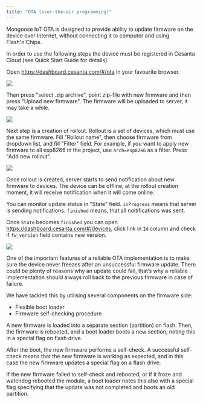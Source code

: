 ```yaml
---
title: "OTA (over-the-air programming)"
---
```


Mongoose IoT OTA is designed to provide ability to update firmware on the device
over Internet, without connecting it to computer and using Flash'n'Chips.

In order to use the following steps the device must be registered in
Cesanta Cloud (see Quick Start Guide for details).

Open https://dashboard.cesanta.com/#/ota in your favourite browser.

<img src="media/ota1.png" align="center"/>

Then press "select .zip archive", point zip-file with new firmware and then
press "Upload new firmware".
The firmware will be uploaded to server, it may take a while.

<img src="media/ota2.png" align="center"/>

Next step is a creation of rollout. Rollout is a set of devices, which
must use the same firmware.
Fill "Rollout name", then choose firmware from dropdown list, and fill
"Filter" field. For example, if you want to apply new firmware to all
esp8266 in the project, use `arch=esp8266` as a filter.
Press "Add new rollout".

<img src="media/ota3.png" align="center"/>

Once rollout is created, server starts to send notification about new firmware
to devices. The device can be offline, at the rollout creation moment, it will
receive notification when it will come online.

You can monitor update status in "State" field.
`inProgress` means that server is sending notifications.
`finished` means, that all noitifications was sent.

Once `State` becomes `finished` you can open https://dashboard.cesanta.com/#/devices,
click link in `Id` column and check if `fw_version` field contains
new version.

<img src="media/ota4.png" align="center"/>

One of the important features of a reliable OTA implementation is to make sure
the device never freezes after an unsuccessful firmware update. There could be
plenty of reasons why an update could fail, that’s why a reliable implementation
should always roll back to the previous firmware in case of failure.

We have tackled this by utilising several components on the firmware side:

- Flexible boot loader
- Firmware self-checking procedure

A new firmware is loaded into a separate section (partition) on flash. Then, the
firmware is rebooted, and a boot loader boots a new section, noting this in a
special flag on flash drive.

After the boot, the new firmware performs a self-check. A successful self-check
means that the new firmware is working as expected, and in this case the new
firmware updates a special flag on a flash drive.

If the new firmware failed to self-check and rebooted, or if it froze and
watchdog rebooted the module, a boot loader notes this also with a special flag
specifying that the update was not completed and boots an old partition.
